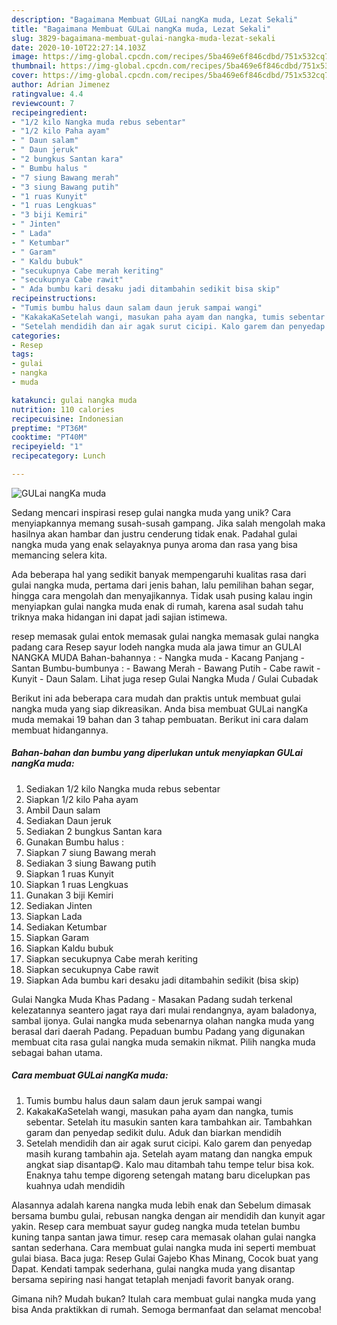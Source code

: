```yaml
---
description: "Bagaimana Membuat GULai nangKa muda, Lezat Sekali"
title: "Bagaimana Membuat GULai nangKa muda, Lezat Sekali"
slug: 3829-bagaimana-membuat-gulai-nangka-muda-lezat-sekali
date: 2020-10-10T22:27:14.103Z
image: https://img-global.cpcdn.com/recipes/5ba469e6f846cdbd/751x532cq70/gulai-nangka-muda-foto-resep-utama.jpg
thumbnail: https://img-global.cpcdn.com/recipes/5ba469e6f846cdbd/751x532cq70/gulai-nangka-muda-foto-resep-utama.jpg
cover: https://img-global.cpcdn.com/recipes/5ba469e6f846cdbd/751x532cq70/gulai-nangka-muda-foto-resep-utama.jpg
author: Adrian Jimenez
ratingvalue: 4.4
reviewcount: 7
recipeingredient:
- "1/2 kilo Nangka muda rebus sebentar"
- "1/2 kilo Paha ayam"
- " Daun salam"
- " Daun jeruk"
- "2 bungkus Santan kara"
- " Bumbu halus "
- "7 siung Bawang merah"
- "3 siung Bawang putih"
- "1 ruas Kunyit"
- "1 ruas Lengkuas"
- "3 biji Kemiri"
- " Jinten"
- " Lada"
- " Ketumbar"
- " Garam"
- " Kaldu bubuk"
- "secukupnya Cabe merah keriting"
- "secukupnya Cabe rawit"
- " Ada bumbu kari desaku jadi ditambahin sedikit bisa skip"
recipeinstructions:
- "Tumis bumbu halus daun salam daun jeruk sampai wangi"
- "KakakaKaSetelah wangi, masukan paha ayam dan nangka, tumis sebentar. Setelah itu masukin santen kara tambahkan air. Tambahkan garam dan penyedap sedikit dulu. Aduk dan biarkan mendidih"
- "Setelah mendidih dan air agak surut cicipi. Kalo garem dan penyedap masih kurang tambahin aja. Setelah ayam matang dan nangka empuk angkat siap disantap😋. Kalo mau ditambah tahu tempe telur bisa kok. Enaknya tahu tempe digoreng setengah matang baru dicelupkan pas kuahnya udah mendidih"
categories:
- Resep
tags:
- gulai
- nangka
- muda

katakunci: gulai nangka muda 
nutrition: 110 calories
recipecuisine: Indonesian
preptime: "PT36M"
cooktime: "PT40M"
recipeyield: "1"
recipecategory: Lunch

---
```



![GULai nangKa muda](https://img-global.cpcdn.com/recipes/5ba469e6f846cdbd/751x532cq70/gulai-nangka-muda-foto-resep-utama.jpg)

Sedang mencari inspirasi resep gulai nangka muda yang unik? Cara menyiapkannya memang susah-susah gampang. Jika salah mengolah maka hasilnya akan hambar dan justru cenderung tidak enak. Padahal gulai nangka muda yang enak selayaknya punya aroma dan rasa yang bisa memancing selera kita.

Ada beberapa hal yang sedikit banyak mempengaruhi kualitas rasa dari gulai nangka muda, pertama dari jenis bahan, lalu pemilihan bahan segar, hingga cara mengolah dan menyajikannya. Tidak usah pusing kalau ingin menyiapkan gulai nangka muda enak di rumah, karena asal sudah tahu triknya maka hidangan ini dapat jadi sajian istimewa.

resep memasak gulai entok memasak gulai nangka memasak gulai nangka padang cara Resep sayur lodeh nangka muda ala jawa timur an GULAI NANGKA MUDA Bahan-bahannya : - Nangka muda - Kacang Panjang - Santan Bumbu-bumbunya : - Bawang Merah - Bawang Putih - Cabe rawit - Kunyit - Daun Salam. Lihat juga resep Gulai Nangka Muda / Gulai Cubadak


Berikut ini ada beberapa cara mudah dan praktis untuk membuat gulai nangka muda yang siap dikreasikan. Anda bisa membuat GULai nangKa muda memakai 19 bahan dan 3 tahap pembuatan. Berikut ini cara dalam membuat hidangannya.

<!--inarticleads1-->

##### Bahan-bahan dan bumbu yang diperlukan untuk menyiapkan GULai nangKa muda:

1. Sediakan 1/2 kilo Nangka muda rebus sebentar
1. Siapkan 1/2 kilo Paha ayam
1. Ambil  Daun salam
1. Sediakan  Daun jeruk
1. Sediakan 2 bungkus Santan kara
1. Gunakan  Bumbu halus :
1. Siapkan 7 siung Bawang merah
1. Sediakan 3 siung Bawang putih
1. Siapkan 1 ruas Kunyit
1. Siapkan 1 ruas Lengkuas
1. Gunakan 3 biji Kemiri
1. Sediakan  Jinten
1. Siapkan  Lada
1. Sediakan  Ketumbar
1. Siapkan  Garam
1. Siapkan  Kaldu bubuk
1. Siapkan secukupnya Cabe merah keriting
1. Siapkan secukupnya Cabe rawit
1. Siapkan  Ada bumbu kari desaku jadi ditambahin sedikit (bisa skip)


Gulai Nangka Muda Khas Padang - Masakan Padang sudah terkenal kelezatannya seantero jagat raya dari mulai rendangnya, ayam baladonya, sambal ijonya. Gulai nangka muda sebenarnya olahan nangka muda yang berasal dari daerah Padang. Pepaduan bumbu Padang yang digunakan membuat cita rasa gulai nangka muda semakin nikmat. Pilih nangka muda sebagai bahan utama. 

<!--inarticleads2-->

##### Cara membuat GULai nangKa muda:

1. Tumis bumbu halus daun salam daun jeruk sampai wangi
1. KakakaKaSetelah wangi, masukan paha ayam dan nangka, tumis sebentar. Setelah itu masukin santen kara tambahkan air. Tambahkan garam dan penyedap sedikit dulu. Aduk dan biarkan mendidih
1. Setelah mendidih dan air agak surut cicipi. Kalo garem dan penyedap masih kurang tambahin aja. Setelah ayam matang dan nangka empuk angkat siap disantap😋. Kalo mau ditambah tahu tempe telur bisa kok. Enaknya tahu tempe digoreng setengah matang baru dicelupkan pas kuahnya udah mendidih


Alasannya adalah karena nangka muda lebih enak dan Sebelum dimasak bersama bumbu gulai, rebusan nangka dengan air mendidih dan kunyit agar yakin. Resep cara membuat sayur gudeg nangka muda tetelan bumbu kuning tanpa santan jawa timur. resep cara memasak olahan gulai nangka santan sederhana. Cara membuat gulai nangka muda ini seperti membuat gulai biasa. Baca juga: Resep Gulai Gajebo Khas Minang, Cocok buat yang Dapat. Kendati tampak sederhana, gulai nangka muda yang disantap bersama sepiring nasi hangat tetaplah menjadi favorit banyak orang. 

Gimana nih? Mudah bukan? Itulah cara membuat gulai nangka muda yang bisa Anda praktikkan di rumah. Semoga bermanfaat dan selamat mencoba!
